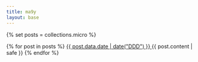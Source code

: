 ```yaml
---
title: ma9y
layout: base
---
```

{% set posts = collections.micro %}

{% for post in posts %}
    <a href="{{ post.url }}" class="text-blue-600">
      {{ post.data.date | date("DDD") }}
    </a>
      {{ post.content | safe }}
{% endfor %}





